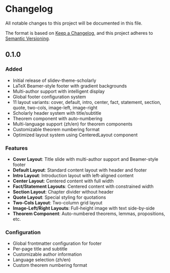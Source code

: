 # Changelog

All notable changes to this project will be documented in this file.

The format is based on [Keep a Changelog](https://keepachangelog.com/en/1.0.0/),
and this project adheres to [Semantic Versioning](https://semver.org/spec/v2.0.0.html).

## 0.1.0

### Added

- Initial release of slidev-theme-scholarly
- LaTeX Beamer-style footer with gradient backgrounds
- Multi-author support with intelligent display
- Global footer configuration system
- 11 layout variants: cover, default, intro, center, fact, statement, section, quote, two-cols, image-left, image-right
- Scholarly header system with title/subtitle
- Theorem component with auto-numbering
- Multi-language support (zh/en) for theorem components
- Customizable theorem numbering format
- Optimized layout system using CenteredLayout component

### Features

- **Cover Layout**: Title slide with multi-author support and Beamer-style footer
- **Default Layout**: Standard content layout with header and footer
- **Intro Layout**: Introduction layout with left-aligned content
- **Center Layout**: Centered content with full width
- **Fact/Statement Layouts**: Centered content with constrained width
- **Section Layout**: Chapter divider without header
- **Quote Layout**: Special styling for quotations
- **Two-Cols Layout**: Two-column grid layout
- **Image-Left/Right Layouts**: Full-height image with text side-by-side
- **Theorem Component**: Auto-numbered theorems, lemmas, propositions, etc.

### Configuration

- Global frontmatter configuration for footer
- Per-page title and subtitle
- Customizable author information
- Language selection (zh/en)
- Custom theorem numbering format
